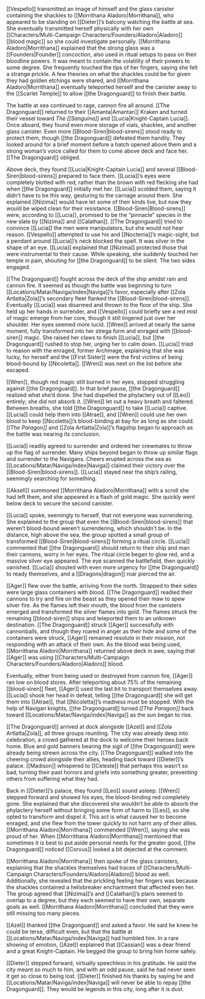 [[Vespello]] transmitted an image of himself and the glass canister containing the shackles to [[Morrithana Aladoro|Morrithana]], who appeared to be standing on [[Dieter]]’s balcony watching the battle at sea. She eventually transmitted herself physically with her own [[Characters/Multi-Campaign Characters/Founders/Aladoro|Aladoro]] [[blood magic]] so she could investigate personally. [[Morrithana Aladoro|Morrithana]] explained that the strong glass was a [[Founders|Founder]] concoction, also used in ritual setups to pass on their bloodline powers. It was meant to contain the volatility of their powers to some degree. She frequently touched the tips of her fingers, saying she felt a strange prickle. A few theories on what the shackles could be for given they had golden etchings were shared, and [[Morrithana Aladoro|Morrithana]] eventually teleported herself and the canister away to the [[Scarlet Temple]] to allow [[the Dragonguard]] to finish their battle.

The battle at sea continued to rage, cannon fire all around. [[The Dragonguard]] returned to their [[Amanta|Amantan]] Kraken and turned their vessel toward *The [[Sanguina]]* and [[Lucia|Knight-Captain Lucia]]. Once aboard, they found even more storage of vials, shackles, and another glass canister. Even more [[Blood-Siren|blood-sirens]] stood ready to protect them, though [[the Dragonguard]] defeated them handily. They looked around for a brief moment before a hatch opened above them and a strong woman’s voice called for them to come above deck and face her. [[The Dragonguard]] obliged.

Above deck, they found [[Lucia|Knight-Captain Lucia]] and several [[Blood-Siren|blood-sirens]] prepared to face them. [[Lucia]]’s eyes were completely blotted with red, rather than the brown with red flecking she had when [[the Dragonguard]] initially met her. [[Lucia]] scolded them, saying it didn’t have to be this way, gesturing to the carnage around them. She explained [[Nizima]] would have let some of their kinds live, but now they would be wiped clean for their resistance. [[Blood-Siren|Blood-sirens]] were, according to [[Lucia]], promised to be the “pinnacle” species in the new slate by [[Nizima]] and [[Calathan]]. [[The Dragonguard]] tried to convince [[Lucia]] the men were manipulators, but she would not hear reason. [[Vespello]] attempted to use his and [[Noctema]]’s magic-sight, but a pendant around [[Lucia]]’s neck blocked the spell. It was silver in the shape of an eye. [[Lucia]] explained that [[Nizima]] protected those that were instrumental to their cause. While speaking, she suddenly touched her temple in pain, shouting for [[the Dragonguard]] to be silent. The two sides engaged. 

[[The Dragonguard]] fought across the deck of the ship amidst rain and cannon fire. It seemed as though the battle was beginning to turn [[Locations/Matar/Naviga/index|Naviga]]’s favor, especially after [[Zola Artlatta|Zola]]’s secondary fleet flanked the [[Blood-Siren|blood-sirens]]. Eventually [[Lucia]] was disarmed and thrown to the floor of the ship. She held up her hands in surrender, and [[Vespello]] could briefly see a red mist of magic emerge from her core, though it still lingered just over her shoulder. Her eyes seemed more lucid. [[Wren]] arrived at nearly the same moment, fully transformed into her strega form and enraged with [[blood-siren]] magic. She raised her claws to finish [[Lucia]], but [[the Dragonguard]] rushed to stop her, urging her to calm down. [[Lucia]] tried to reason with the enraged, former Archmage, explaining that she was lucky, for herself and the [[First Sister]] were the first victims of being blood-bound by [[Nicoletta]]. [[Wren]] was next on the list before she escaped. 

[[Wren]], though red magic still burned in her eyes, stopped struggling against [[the Dragonguard]]. In that brief pause, [[the Dragonguard]] realized what she’d done. She had dispelled the phylactery out of [[Leo]] entirely; she did not absorb it. [[Wren]] let out a heavy breath and faltered. Between breaths, she told [[the Dragonguard]] to take [[Lucia]] captive. [[Lucia]] could help them into [[Atrae]], and [[Wren]] could use her own blood to keep [[Nicoletta]]’s blood-binding at bay for as long as she could. *[[The Paragon]]* and [[Zola Artlatta|Zola]]’s flagship began to approach as the battle was nearing its conclusion. 

[[Lucia]] readily agreed to surrender and ordered her crewmates to throw up the flag of surrender. Many ships beyond began to throw up similar flags and surrender to the Navigans. Cheers erupted across the sea as [[Locations/Matar/Naviga/index|Naviga]] claimed their victory over the [[Blood-Siren|blood-sirens]]. [[Lucia]] stayed near the ship’s railing, seemingly searching for something.

[[Aksell]] summoned [[Morrithana Aladoro|Morrithana]] with a scroll she had left them, and she appeared in a flash of gold magic. She quickly went below deck to secure the second canister. 

[[Lucia]] spoke, seemingly to herself, that not everyone was surrendering. She explained to the group that even the [[Blood-Siren|blood-sirens]] that weren’t blood-bound weren’t surrendering, which shouldn’t be. In the distance, high above the sea, the group spotted a small group of transformed [[Blood-Siren|blood-sirens]] forming a ritual circle. [[Lucia]] commented that [[the Dragonguard]] should return to their ship and man their cannons, worry in her eyes. The ritual circle began to glow red, and a massive silver eye appeared. The eye scanned the battlefield, then quickly vanished. [[Lucia]] shouted with even more urgency for [[the Dragonguard]] to ready themselves, and a [[Dragons|dragon]] roar pierced the air. 

[[Ager]] flew over the battle, arriving from the north. Strapped to their sides were large glass containers with blood. [[The Dragonguard]] readied their cannons to try and fire on the beast as they opened their maw to spew silver fire. As the flames left their mouth, the blood from the canisters emerged and transformed the silver flames into gold. The flames struck the remaining [[blood-siren]] ships and teleported them to an unknown destination. [[The Dragonguard]] struck [[Ager]] successfully with cannonballs, and though they roared in anger as their hide and some of the containers were struck, [[Ager]] remained resolute in their mission, not responding with an attack of their own. As the blood was being used, [[Morrithana Aladoro|Morrithana]] returned above deck in awe, saying that [[Ager]] was using [[Characters/Multi-Campaign Characters/Founders/Aladoro|Aladoro]] blood. 

Eventually, either from being used or destroyed from cannon fire, [[Ager]] ran low on blood stores. After teleporting about 75% of the remaining [[blood-siren]] fleet, [[Ager]] used the last bit to transport themselves away. [[Lucia]] shook her head in defeat, telling [[the Dragonguard]] she will get them into [[Atrae]], that [[Nicoletta]]’s madness must be stopped. With the help of Navigan knights, [[the Dragonguard]] turned *[[The Paragon]]* back toward [[Locations/Matar/Naviga/index|Naviga]] as the sun began to rise. 

[[The Dragonguard]] arrived at dock alongside [[Azel]] and [[Zola Artlatta|Zola]], all three groups reuniting. The city was already deep into celebration, a crowd gathered at the dock to welcome their heroes back home. Blue and gold banners bearing the sigil of [[the Dragonguard]] were already being strewn across the city. [[The Dragonguard]] walked into the cheering crowd alongside their allies, heading back toward [[Dieter]]’s palace. [[Madison]] whispered to [[Celeste]] that perhaps this wasn’t so bad, turning their past horrors and griefs into something greater, preventing others from suffering what they had. 

Back in [[Dieter]]’s palace, they found [[Leo]] sound asleep. [[Wren]] stepped forward and showed his eyes, the blood-binding red completely gone. She explained that she discovered she wouldn’t be able to absorb the phylactery herself without bringing some form of harm to [[Leo]], so she opted to transform and dispel it. This act is what caused her to become enraged, and she flew from the tower quickly to not harm any of their allies. [[Morrithana Aladoro|Morrithana]] commended [[Wren]], saying she was proud of her. When [[Morrithana Aladoro|Morrithana]] mentioned that sometimes it is best to put aside personal needs for the greater good, [[the Dragonguard]] noticed [[Corvus]] looked a bit dejected at the comment.

[[Morrithana Aladoro|Morrithana]] then spoke of the glass canisters, explaining that the shackles themselves had traces of [[Characters/Multi-Campaign Characters/Founders/Aladoro|Aladoro]] blood as well. Additionally, she revealed that the prickling feeling her fingers was because the shackles contained a helixbreaker enchantment that affected even her. The group agreed that [[Nizima]]’s and [[Calathan]]’s plans seemed to overlap to a degree, but they each seemed to have their own, separate goals as well. [[Morrithana Aladoro|Morrithana]] concluded that they were still missing too many pieces. 

[[Azel]] thanked [[the Dragonguard]] and asked a favor. He said he knew he could be terse, difficult even, but that the battle at [[Locations/Matar/Naviga/index|Naviga]] had humbled him. In a rare showing of emotion, [[Azel]] explained that [[Cassian]] was a dear friend and a great Knight-Captain. He begged the group to bring him home safely. 

[[Dieter]] stepped forward, virtually speechless in his gratitude. He said the city meant so much to him, and with an odd pause, said he had never seen it get so close to being lost. [[Dieter]] finished his thanks by saying he and [[Locations/Matar/Naviga/index|Naviga]] will never be able to repay [[the Dragonguard]]. They would be legends in this city, long after it is dust.  